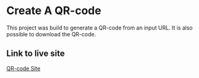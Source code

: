 # Create A QR-code
This project was build to generate a QR-code from an input URL. It is also possible to download the QR-code.
## Link to live site
[QR-code Site](https://filiphuhta.github.io/qr-code/)

